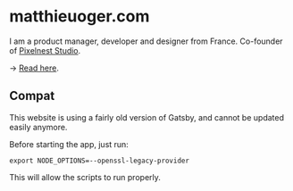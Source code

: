 # matthieuoger.com

I am a product manager, developer and designer from France. Co-founder of [Pixelnest Studio](https://pixelnest.io/).

→ [Read here](https://matthieuoger.com/).

## Compat

This website is using a fairly old version of Gatsby, and cannot be updated easily anymore.

Before starting the app, just run:

```
export NODE_OPTIONS=--openssl-legacy-provider
```

This will allow the scripts to run properly.
